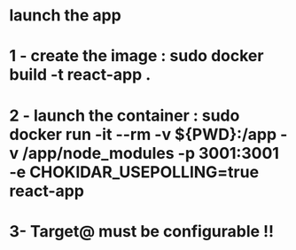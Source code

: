 # launch the app 
# 1 - create the image : sudo docker build -t react-app .
# 2 - launch the container : sudo docker run -it --rm -v ${PWD}:/app -v /app/node_modules -p 3001:3001 -e CHOKIDAR_USEPOLLING=true react-app
# 3- Target@ must be configurable !!